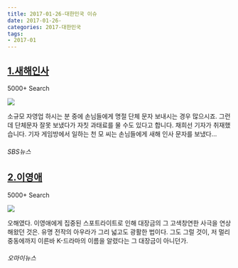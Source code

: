 ```yaml
---
title: 2017-01-26-대한민국 이슈
date: 2017-01-26-
categories: 2017-대한민국
tags: 
- 2017-01
---
```


[1.새해인사](http://news.sbs.co.kr/news/endPage.do?news_id=N1004013816&oaid=N1004004983&plink=TOP&cooper=SBSNEWSEND)
--

5000+ Search

![](http:)

소규모 자영업 하시는 분 중에 손님들에게 명절 단체 문자 보내시는 경우 많으시죠. 그런데 단체문자 잘못 보냈다가 자칫 과태료를 물 수도 있다고 합니다. 채희선 기자가 취재했습니다. 기자 게임방에서 일하는 천 모 씨는 손님들에게 새해 인사 문자를 보냈다...
###### SBS뉴스

[2.이영애](http://www.ohmynews.com/NWS_Web/View/at_pg.aspx?CNTN_CD=A0002283766&PAGE_CD=N0002&BLCK_NO=&CMPT_CD=M0142)
--

5000+ Search

![](http:)

오해였다. 이영애에게 집중된 스포트라이트로 인해 대장금의 그 고색창연한 사극을 연상해왔던 것은. 유명 전작의 아우라가 그리 넓고도 광활한 법이다. 그도 그럴 것이, 저 멀리 중동에까지 이른바 K-드라마의 이름을 알렸다는 그 대장금이 아니던가.
###### 오마이뉴스

